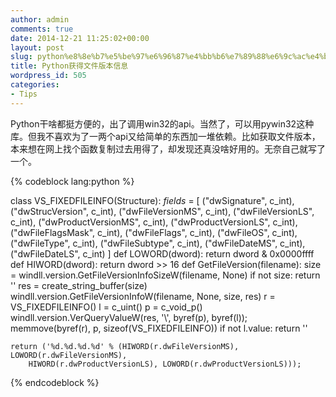 ```yaml
---
author: admin
comments: true
date: 2014-12-21 11:25:02+00:00
layout: post
slug: python%e8%8e%b7%e5%be%97%e6%96%87%e4%bb%b6%e7%89%88%e6%9c%ac%e4%bf%a1%e6%81%af
title: Python获得文件版本信息
wordpress_id: 505
categories:
- Tips
---
```


Python干啥都挺方便的，出了调用win32的api。当然了，可以用pywin32这种库。但我不喜欢为了一两个api又给简单的东西加一堆依赖。比如获取文件版本，本来想在网上找个函数复制过去用得了，却发现还真没啥好用的。无奈自己就写了一个。

{% codeblock lang:python %}

class VS_FIXEDFILEINFO(Structure):
	_fields_ = [
		("dwSignature", c_int), 
		("dwStrucVersion", c_int),
		("dwFileVersionMS", c_int),
		("dwFileVersionLS", c_int),
		("dwProductVersionMS", c_int),
		("dwProductVersionLS", c_int),
		("dwFileFlagsMask", c_int),
		("dwFileFlags", c_int),
		("dwFileOS", c_int),
		("dwFileType", c_int),
		("dwFileSubtype", c_int),
		("dwFileDateMS", c_int),
		("dwFileDateLS", c_int)
	]
def LOWORD(dword): return dword & 0x0000ffff
def HIWORD(dword): return dword >> 16
def GetFileVersion(filename):
	size = windll.version.GetFileVersionInfoSizeW(filename, None)
	if not size:
		return ''
	res = create_string_buffer(size)
	windll.version.GetFileVersionInfoW(filename, None, size, res)
	r = VS_FIXEDFILEINFO()
	l = c_uint()
	p = c_void_p()
	windll.version.VerQueryValueW(res, '\\', byref(p), byref(l));
	memmove(byref(r), p, sizeof(VS_FIXEDFILEINFO))
	if not l.value:
		return ''
	
	return ('%d.%d.%d.%d' % (HIWORD(r.dwFileVersionMS), LOWORD(r.dwFileVersionMS), 
		HIWORD(r.dwProductVersionLS), LOWORD(r.dwProductVersionLS)));
{% endcodeblock %}
